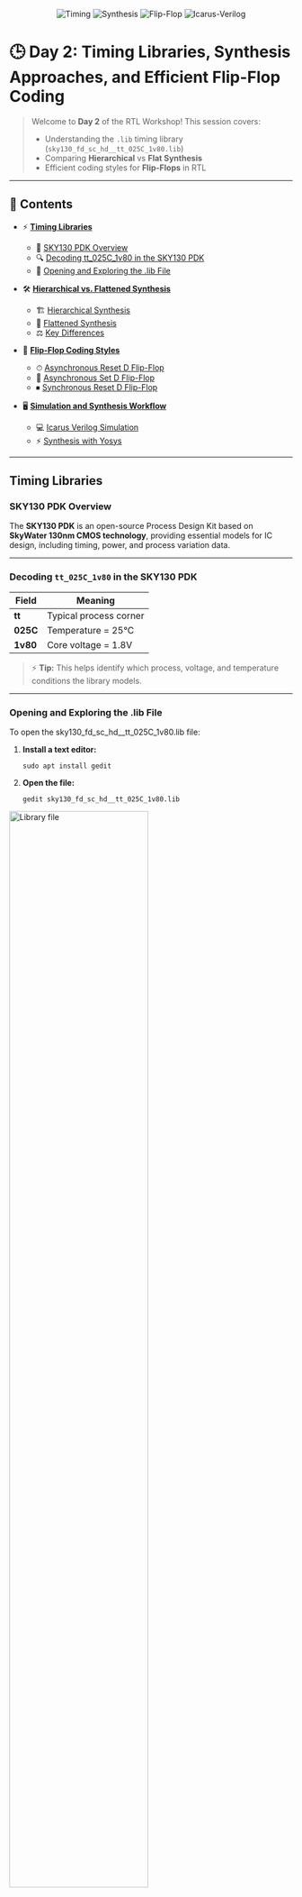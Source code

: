 
<div align="center">

![Timing](https://img.shields.io/badge/Timing-Libraries-blue?style=for-the-badge)
![Synthesis](https://img.shields.io/badge/Yosys-Synthesis-green?style=for-the-badge)
![Flip-Flop](https://img.shields.io/badge/Flip--Flop-Coding-orange?style=for-the-badge)
![Icarus-Verilog](https://img.shields.io/badge/Icarus--Verilog-Simulation-lightgrey?style=for-the-badge)


</div>


# 🕒 Day 2: Timing Libraries, Synthesis Approaches, and Efficient Flip-Flop Coding

> Welcome to **Day 2** of the RTL Workshop! This session covers:
> - Understanding the `.lib` timing library (`sky130_fd_sc_hd__tt_025C_1v80.lib`)  
> - Comparing **Hierarchical** vs **Flat Synthesis**  
> - Efficient coding styles for **Flip-Flops** in RTL  

---

## 📂 Contents

- ⚡ **[Timing Libraries](#timing-libraries)**
  - 📘 [SKY130 PDK Overview](#sky130-pdk-overview)
  - 🔍 [Decoding tt_025C_1v80 in the SKY130 PDK](#decoding-tt_025c_1v80-in-the-sky130-pdk)
  - 📝 [Opening and Exploring the .lib File](#opening-and-exploring-the-lib-file)

- 🛠 **[Hierarchical vs. Flattened Synthesis](#hierarchical-vs-flattened-synthesis)**
  - 🏗 [Hierarchical Synthesis](#hierarchical-synthesis)
  - 🧩 [Flattened Synthesis](#flattened-synthesis)
  - ⚖️ [Key Differences](#key-differences)

- 🔹 **[Flip-Flop Coding Styles](#flip-flop-coding-styles)**
  - ⏱ [Asynchronous Reset D Flip-Flop](#asynchronous-reset-d-flip-flop)
  - 🔴 [Asynchronous Set D Flip-Flop](#asynchronous-set-d-flip-flop)
  - ⏹ [Synchronous Reset D Flip-Flop](#synchronous-reset-d-flip-flop)

- 🖥 **[Simulation and Synthesis Workflow](#simulation-and-synthesis-workflow)**
  - 💻 [Icarus Verilog Simulation](#icarus-verilog-simulation)
  - ⚡ [Synthesis with Yosys](#synthesis-with-yosys)


---

## Timing Libraries

### SKY130 PDK Overview

The **SKY130 PDK** is an open-source Process Design Kit based on **SkyWater 130nm CMOS technology**, providing essential models for IC design, including timing, power, and process variation data.

---

### Decoding `tt_025C_1v80` in the SKY130 PDK

| Field | Meaning |
|-------|---------|
| **tt** | Typical process corner |
| **025C** | Temperature = 25°C |
| **1v80** | Core voltage = 1.8V |

> ⚡ **Tip:** This helps identify which process, voltage, and temperature conditions the library models.

---
### Opening and Exploring the .lib File

To open the sky130_fd_sc_hd__tt_025C_1v80.lib file:

1. **Install a text editor:**
   ```shell
   sudo apt install gedit
   ```
2. **Open the file:**
   ```shell
   gedit sky130_fd_sc_hd__tt_025C_1v80.lib
   ```
 <img src="Images/libfile.jpeg" alt="Library file" width="70%"/> 


---

## Hierarchical vs. Flattened Synthesis

### Hierarchical Synthesis

- **Definition**: Retains the module hierarchy as defined in RTL, synthesizing modules separately.
- **How it Works**: Tools like Yosys process each module independently, using commands such as `hierarchy` to analyze and set up the design structure.

**Advantages:**
- Faster synthesis time for large designs.
- Improved debugging and analysis due to maintained module boundaries.
- Modular approach, aiding integration with other tools.

**Disadvantages:**
- Cross-module optimizations are limited.
- Reporting can require additional configuration.

**Example:**

<img src="Images/hierarchical_netlist.jpeg" alt="Hierarchical Netlist" width="70%"/>


---

### Flattened Synthesis

- **Definition**: Merges all modules into a single flat netlist, eliminating hierarchy.
- **How it Works**: The `flatten` command in Yosys collapses the hierarchy, allowing whole-design optimizations.

**Advantages:**
- Enables aggressive, cross-module optimizations.
- Results in a unified netlist, sometimes simplifying downstream processes.

**Disadvantages:**
- Longer runtime for large designs.
- Loss of hierarchy complicates debugging and reporting.
- Can increase memory usage and netlist complexity.

**Example:**


<img src="Images/flattened.jpeg" alt="Flattened Netlist" width="70%"/>

> **Important:** Hierarchical synthesis maintains sub-modules in the design, while flattening produces a netlist from the ground up.


## Multiple_Modulde_Netlist : 

 **Open the Generated Netlist :**
   ```shell
   write_verilog -noattr multiple_modules_hier.v
   ```
<img src="Images/multiple_module_netlist.jpeg" alt="Multiple Module Netlist" width="70%"/>

---

### Key Differences

| Aspect                | Hierarchical Synthesis             | Flattened Synthesis           |
|-----------------------|------------------------------------|------------------------------|
| Hierarchy             | Preserved                          | Collapsed                    |
| Optimization Scope    | Module-level only                  | Whole-design                 |
| Runtime               | Faster for large designs           | Slower for large designs     |
| Debugging             | Easier (traces to RTL)             | Harder                       |
| Output Complexity     | Modular structure                  | Single, complex netlist      |
| Use Case              | Modularity, analysis, reporting    | Maximum optimization         |

---

## Flip-Flop Coding Styles

Flip-flops are fundamental sequential elements in digital design, used to store binary data. Below are efficient coding styles for different reset/set behaviors.

### Asynchronous Reset D Flip-Flop

```verilog
module dff_asyncres (input clk, input async_reset, input d, output reg q);
  always @ (posedge clk, posedge async_reset)
    if (async_reset)
      q <= 1'b0;
    else
      q <= d;
endmodule
```
- **Asynchronous reset**: Overrides clock, setting q to 0 immediately.
- **Edge-triggered**: Captures d on rising clock edge if reset is low.

### Asynchronous Set D Flip-Flop

```verilog
module dff_async_set (input clk, input async_set, input d, output reg q);
  always @ (posedge clk, posedge async_set)
    if (async_set)
      q <= 1'b1;
    else
      q <= d;
endmodule
```
- **Asynchronous set**: Overrides clock, setting q to 1 immediately.

### Synchronous Reset D Flip-Flop

```verilog
module dff_syncres (input clk, input async_reset, input sync_reset, input d, output reg q);
  always @ (posedge clk)
    if (sync_reset)
      q <= 1'b0;
    else
      q <= d;
endmodule
```
- **Synchronous reset**: Takes effect only on the clock edge.

---

## Simulation and Synthesis Workflow

### Icarus Verilog Simulation

1. **Compile:**
   ```shell
   iverilog dff_asyncres.v tb_dff_asyncres.v
   ```
2. **Run:**
   ```shell
   ./a.out
   ```
3. **View Waveform:**
   ```shell
   gtkwave tb_dff_asyncres.vcd
   ```

<img src="Images/dff_asyncres.jpeg" alt="Asynch - Reset" width="70%"/>


### Synthesis with Yosys

1. Start Yosys:
   ```shell
   yosys
   ```
2. Read Liberty library:
   ```shell
   read_liberty -lib /address/to/your/sky130/file/sky130_fd_sc_hd__tt_025C_1v80.lib
   ```
3. Read Verilog code:
   ```shell
   read_verilog /path/to/dff_asyncres.v
   ```
4. Synthesize:
   ```shell
   synth -top dff_asyncres
   ```
5. Map flip-flops:
   ```shell
   dfflibmap -liberty /address/to/your/sky130/file/sky130_fd_sc_hd__tt_025C_1v80.lib
   ```
6. Technology mapping:
   ```shell
   abc -liberty /address/to/your/sky130/file/sky130_fd_sc_hd__tt_025C_1v80.lib
   ```
7. Visualize the gate-level netlist:
   ```shell
   show
   ```

<img src="Images/gate_level_netlist.jpeg" alt="Gate Level Netlist" width="70%"/>

8. Similar Examples:
   
   i) Asynchronous Set D Flip-Flop :
   
   
   <img src="Images/dff_async_set.jpeg" alt="Asynch - Set" width="70%"/>
   
   ii) Synchronous Reset D Flip-Flop :
   
   
   <img src="Images/dff_syncres.jpeg" alt="Synch - Reset" width="70%"/>

   

# Multiple by 8 and its Netlist Generation : 

# 7️ Viewing the Generated Netlist

Once you synthesize your design (e.g., an 8-bit multiplier) using **Yosys**, you can export the netlist:

```shell
write_verilog -noattr mul_by_8_netlist.v

```

```verilog
module mul_by_8 (input [7:0] a, input [7:0] b, output [15:0] y);
  wire _0_, _1_, _2_, _3_, _4_, _5_;

  // Example internal connections (auto-generated)
  assign _0_ = a[0] & b[0];
  assign _1_ = a[1] & b[0];
  assign _2_ = a[0] & b[1];
  assign _3_ = _1_ ^ _2_;
  assign y[0] = _0_;
  assign y[1] = _3_;
  // ...
endmodule
```
 Netlist Generated : 

<img src="Images/multiple8.jpeg" alt="Library file" width="70%"/>


---
# Summary
This overview provides you with practical insights into timing libraries, synthesis strategies, and reliable coding practices for flip-flops. Continue experimenting with these concepts to deepen your understanding of RTL design and synthesis.

